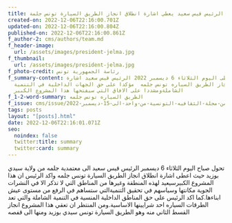 ```yaml
---
title: الرئيس قيس سعيد يعطي اشارة انطلاق انجاز الطريق السيارة تونس جلمة
created-on: 2022-12-06T22:16:00.701Z
updated-on: 2022-12-06T22:16:00.804Z
published-on: 2022-12-06T22:16:00.861Z
f_author-2: cms/authors/team.md
f_header-image:
  url: /assets/images/president-jelma.jpg
f_thumbnail:
  url: /assets/images/president-jelma.jpg
f_photo-credit: رئاسة الجمهورية تونس
f_summary-content: اعطى اليوم الثلاثاء 6 ديسمبر 2022 الرئيس قيس سعيد اشارة
  انطلاق انجاز الطريق السياره تونس جلمه  مؤكدا على حق الجهات الداخلية في التنمية
  الشاملةومشددا على الافاق التي سيفتحها هذا المشروع الكبير
f_1-2-word-summary: الطريق السياره تونس جلمه
f_issue: cms/issue/العدد-الخامس-من-مجلة-الثقافيه-التونسية-من-واحد-الى-15-ديسمبر-2022.md
tags: posts
layout: "[posts].html"
date: 2022-12-06T22:16:01.071Z
seo:
  noindex: false
  twitter:title: summary
  twitter:card: summary
---
```

تحول صباح اليوم الثلاثاء 6 ديسمبر الرئيس قيس سعيد الى معتمدية جلمه من ولاية سيدي بوزيد حيث اعطى اشارة انطلاق انجاز الطريق السيارة تونس جلمه واكد الرئيس ان هذا المشروع الكبيرسيعيد لهذه المنطقة وغيرها من المناطق التي لا تذكر الا في النشرات الجوية مكانتها وسياسهم في تحقيق التنميةالتي ستساهم في الرفع من مستوى عيش ابناءها.كما اكد الرئيس على حق المناطق الداخلية المنسية في التنمية الشاملة والتي تعد الطرقات السياره احد شرايينها الاساسية.ومن المنتظر ان تعقي هذا المشروع انجاز القسط الثاني منه وهو الطريق السيارة تونس سيدي بوزيد ومنها الى قفصه